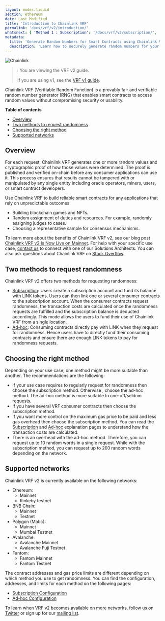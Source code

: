 ```yaml
---
layout: nodes.liquid
section: ethereum
date: Last Modified
title: 'Introduction to Chainlink VRF'
permalink: 'docs/vrf/v2/introduction/'
whatsnext: { 'Method 1 : Subscription': '/docs/vrf/v2/subscription/', 'Method 2 : Ad-hoc': '/docs/vrf/v2/ad-hoc/' }
metadata:
  title: 'Generate Random Numbers for Smart Contracts using Chainlink VRF'
  description: 'Learn how to securely generate random numbers for your smart contract with Chainlink VRF (an RNG). This guide uses Solidity code examples.'
---
```


![Chainlink](/files/a4c6c80-85d09b6-19facd8-banner.png)

> ℹ️ You are viewing the VRF v2 guide.
>
> If you are using v1, see the [VRF v1 guide](/docs/chainlink-vrf/v1/).

Chainlink VRF (Verifiable Random Function) is a provably fair and verifiable random number generator (RNG) that enables smart contracts to access random values without compromising security or usability.

**Table of contents**

- [Overview](#overview)
- [Two methods to request randomness](#two-methods-to-request-randomness)
- [Choosing the right method](#choosing-the-right-method)
- [Supported networks](#supported-networks)

## Overview

For each request, Chainlink VRF generates one or more random values and cryptographic proof of how those values were determined. The proof is published and verified on-chain before any consumer applications can use it. This process ensures that results cannot be tampered with or manipulated by any single entity including oracle operators, miners, users, or smart contract developers.

Use Chainlink VRF to build reliable smart contracts for any applications that rely on unpredictable outcomes:

- Building blockchain games and NFTs.
- Random assignment of duties and resources. For example, randomly assigning judges to cases.
- Choosing a representative sample for consensus mechanisms.

To learn more about the benefits of Chainlink VRF v2, see our blog post [Chainlink VRF v2 Is Now Live on Mainnet](https://blog.chain.link/vrf-v2-mainnet-launch/). For help with your specific use case, [contact us](https://chainlinkcommunity.typeform.com/to/OYQO67EF?page=docs-footer) to connect with one of our Solutions Architects. You can also ask questions about Chainlink VRF on [Stack Overflow](https://stackoverflow.com/questions/ask?tags=chainlink).

## Two methods to request randomness

Chainlink VRF v2 offers two methods for requesting randomness:

- [Subscription](/docs/vrf/v2/subscription/): Users create a subscription account and fund its balance with LINK tokens. Users can then link one or several consumer contracts to the subscription account. When the consumer contracts request randomness, the transaction costs are calculated once the randomness requests are fulfilled and the subscription balance is deducted accordingly. This mode allows the users to fund their use of Chainlink VRF from a single location.
- [Ad-hoc](/docs/vrf/v2/ad-hoc/): Consuming contracts directly pay with LINK when they request for randomness. Hence users have to directly fund their consuming contracts and ensure there are enough LINK tokens to pay for randomness requests.

## Choosing the right method

Depending on your use case, one method might be more suitable than another. The recommendations are the following:

- If your use case requires to regularly request for randomness then choose the subscription method. Otherwise , choose the ad-hoc method. The ad-hoc method is more suitable to one-off/seldom requests.
- If you have several VRF consumer contracts then choose the subscription method.
- If you want more control on the maximum gas price to be paid and less gas overhead then choose the subscription method. You can read the [Subscription](/docs/vrf/v2/subscription/) and [Ad-hoc](/docs/vrf/v2/ad-hoc/) explanation pages to understand how the transaction costs are calculated.
- There is an overhead with the ad-hoc method. Therefore, you can request up to 10 random words in a single request. While with the subscription method, you can request up to 200 random words depending on the network.

## Supported networks

Chainlink VRF v2 is currently available on the following networks:

- Ethereum:
  - Mainnet
  - Rinkeby testnet
- BNB Chain:
  - Mainnet
  - Testnet
- Polygon (Matic):
  - Mainnet
  - Mumbai Testnet
- Avalanche:
  - Avalanche Mainnet
  - Avalanche Fuji Testnet
- Fantom:
  - Fantom Mainnet
  - Fantom Testnet

The contract addresses and gas price limits are different depending on which method you use to get randomness. You can find the configuration, addresses, and limits for each method on the following pages:

- [Subscription Configuration](/docs/vrf/v2/subscription/configuration/)
- [Ad-hoc Configuration](/docs/vrf/v2/ad-hoc/configuration/)

To learn when VRF v2 becomes available on more networks, follow us on [Twitter](https://twitter.com/chainlink) or sign up for our [mailing list](/docs/developer-communications/).
